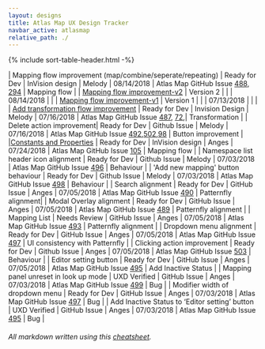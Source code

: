 ```yaml
---
layout: designs
title: Atlas Map UX Design Tracker
navbar_active: atlasmap
relative_path: ./
---
```


{% include sort-table-header.html -%}


| Mapping flow improvement (map/combine/seperate/repeating) | Ready for Dev  | InVision design | Melody | 08/14/2018  | Atlas Map GitHub Issue [488](https://github.com/atlasmap/atlasmap/issues/488), [294](https://github.com/atlasmap/atlasmap/issues/294) | Mapping flow |
| <a href="https://redhat.invisionapp.com/share/7RNJ944PFH9#/314527595_Mappingflow1">Mapping flow improvement-v2</a> | Version 2 | | | 08/14/2018 |  |
| <a href="https://redhat.invisionapp.com/share/45NC8K8E69K#/314721090_Mappingflow">Mapping flow improvement-v1</a> | Version 1 | | | 07/13/2018 |  | |
| <a href="https://redhat.invisionapp.com/share/BQMZW7N8CJV#/screens/309112230">Add transformation flow improvement</a> | Ready for Dev | Invision Design | Melody | 07/16/2018  | Atlas Map GitHub Issue [487](https://github.com/atlasmap/atlasmap/issues/487), [72](https://github.com/atlasmap/atlasmap/issues/72),| Transformation |
| Delete action improvement| Ready for Dev | Github Issue | Melody | 07/16/2018  | Atlas Map GitHub Issue [492](https://github.com/atlasmap/atlasmap/issues/492),[502](https://github.com/atlasmap/atlasmap/issues/502),[98](https://github.com/atlasmap/atlasmap/issues/98) | Button improvement |
|<a href="https://redhat.invisionapp.com/share/KHN4L5JNE5R">Constants and Properties</a> | Ready for Dev | InVision design | Anges | 07/24/2018  | Atlas Map GitHub Issue [105](https://github.com/atlasmap/atlasmap/issues/105) | Mapping flow |
| Namespace list header icon alignment | Ready for Dev | Github Issue | Melody | 07/03/2018  | Atlas Map GitHub Issue [496](https://github.com/atlasmap/atlasmap/issues/496) | Behaviour |
| 'Add new mapping' button behaviour | Ready for Dev | Github Issue | Melody | 07/03/2018  | Atlas Map GitHub Issue [498](https://github.com/atlasmap/atlasmap/issues/498) | Behaviour |
| Search alignment | Ready for Dev  | GitHub Issue | Anges | 07/05/2018  | Atlas Map GitHub Issue [490](https://github.com/atlasmap/atlasmap/issues/490) | Patternfly alignment|
| Modal Overlay alignment | Ready for Dev | GitHub Issue | Anges | 07/05/2018  | Atlas Map GitHub Issue [489](https://github.com/atlasmap/atlasmap/issues/489) | Patternfly alignment |
| Mapping List | Needs Review | GitHub Issue | Anges | 07/05/2018  | Atlas Map GitHub Issue [493](https://github.com/atlasmap/atlasmap/issues/493) | Patternfly alignment |
| Dropdown menu alignment  | Ready for Dev | GitHub Issue | Anges | 07/05/2018  | Atlas Map GitHub Issue [497](https://github.com/atlasmap/atlasmap/issues/497) | UI consistency with Patternfly |
| Clicking action improvement | Ready for Dev | Github Issue | Anges | 07/05/2018  | Atlas Map GitHub Issue [503](https://github.com/atlasmap/atlasmap/issues/503) | Behaviour | 
| Editor setting button | Ready for Dev | GitHub Issue | Anges | 07/05/2018  | Atlas Map GitHub Issue [495](https://github.com/atlasmap/atlasmap/issues/495) | Add Inactive Status | 
| Mapping panel unreset in look up mode | UXD Verified | GitHub Issue | Anges | 07/03/2018  | Atlas Map GitHub Issue [499](https://github.com/atlasmap/atlasmap/issues/499) | Bug | 
| Modifier width of dropdown menu | Ready for Dev | GitHub Issue | Anges | 07/03/2018  | Atlas Map GitHub Issue [497](https://github.com/atlasmap/atlasmap/issues/497) | Bug | 
| Add Inactive Status to ‘Editor setting’ button | UXD Verified | GitHub Issue | Anges | 07/03/2018  | Atlas Map GitHub Issue [495](https://github.com/atlasmap/atlasmap/issues/495) | Bug | 


###### All markdown written using this [cheatsheet](https://github.com/adam-p/markdown-here/wiki/Markdown-Cheatsheet).
